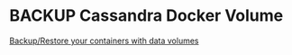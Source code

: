 # BACKUP Cassandra Docker Volume

[Backup/Restore your containers with data volumes](https://docs.docker.com/engine/tutorials/dockervolumes/)


